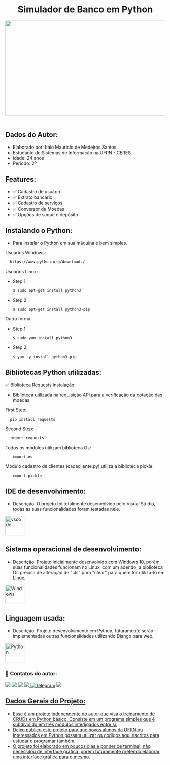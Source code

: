 
<h1 align="center">Simulador de Banco em Python </h1>

<p align="center">
<img src="https://media1.giphy.com/media/coxQHKASG60HrHtvkt/giphy.gif?cid=790b76114f808b9131dd7a0d9df3864154fa6d2feccf8f5a&rid=giphy.gif&ct=g" width="700" height="300"/>&nbsp;
</p>


## Dados do Autor:
* Elaborado por: Italo Mauricio de Medeiros Santos
*  Estudante de Sistemas de Informação na UFRN - CERES
*  idade: 24 anos
* Período: 2º


## Features:

- ✅ Cadastro de usuário
- ✅ Extrato bancário
- ✅ Cadastro de serviços
- ✅ Conversor de Moedas
- ✅ Opções de saque e depósito


## Instalando o Python:

* Para instalar o Python em sua máquina é bem simples.

Usuários Windows:

      https://www.python.org/downloads/
      
Usuários Linux:
      
* Step 1:
      
      $ sudo apt-get install python3
    
* Step 2:

      $ sudo apt-get install python3-pip
    
 Outra forma:
 
* Step 1:
 
      $ sudo yum install python3
     
* Step 2:

      $ yum -y install python3-pip
      

## Bibliotecas Python utilizadas:

✅ Biblioteca Requests instalação:

* Biblioteca utilizada na requisição API para a verificação da cotação das moedas.

First Step:

      pip install requests
      
Second Step:

      import requests
    


Todos os módulos utilizam biblioteca Os:

       import os
       
  
Módulo cadastro de clientes (cadacliente.py) utiliza a biblioteca pickle:
       
       import pickle
    
## IDE de desenvolvimento:

* Descrição: O projeto foi totalmente desenvolvido pelo Visual Studio, todas as suas funcionalidades foram testadas nele.

<img src="https://cdn.jsdelivr.net/gh/devicons/devicon/icons/vscode/vscode-original-wordmark.svg" title="vscode" alt="vscode" width="60" height="60"/>&nbsp;

## Sistema operacional de desenvolvimento:

* Descrição: Projeto inicialmente desenvolvido com Windows 10, porém suas funcionalidades funcionam no Linux, com um adendo, a biblioteca Os precisa de alteração de "cls" para "clear" para quem for utiliza-lo em Linux.

<img src="https://cdn.jsdelivr.net/gh/devicons/devicon/icons/windows8/windows8-original.svg" title="Windows" alt="Windows" width="60" height="60"/>&nbsp;
    
## Linguagem usada:

* Descrição: Projeto desenvolvimento em Python, futuramente serão implementadas outras funcionalidades utilizando Django para web.

<div>
  <img src="https://cdn.jsdelivr.net/gh/devicons/devicon/icons/python/python-original.svg" title="Python" alt="Python" width="60" height="60"/>&nbsp;

### :calling: Contatos do autor:
<div>

[<img src = "https://img.shields.io/badge/instagram-%23E4405F.svg?&style=for-the-badge&logo=instagram&logoColor=white">](https://www.instagram.com/italomauricio1/) <a href = "mailto:italomauricio98@gmail.com"><img src="https://img.shields.io/badge/Gmail-D14836?style=for-the-badge&logo=gmail&logoColor=white" target="_blank"></a> [<img src="https://img.shields.io/badge/twitter-%231DA1F2.svg?&style=for-the-badge&logo=twitter&logoColor=white" />](https://twitter.com/USERNAME)  [<img src="https://img.shields.io/badge/linkedin-%230077B5.svg?&style=for-the-badge&logo=linkedin&logoColor=white" />](https://www.linkedin.com/in/italo-mauricio-26b76b15a/)<a id="telegram" href="https://t.me/italomauricio1" target="_blank">  ![Telegram](https://img.shields.io/static/v1?style=for-the-badge&message=Telegram&color=26A5E4&logo=Telegram&logoColor=FFFFFF&label=)</a>  <a id="codersrank" href="https://profile.codersrank.io/user/italo-mauricio" target="_blank">
  <img src= "https://img.shields.io/static/v1?style=for-the-badge&message=CodersRank&color=67A4AC&logo=CodersRank&logoColor=FFFFFF&label=">

## Dados Gerais do Projeto:

* Esse é um projeto independente do autor que visa o treinamento de CRUDs em Python básico. Consiste em um programa simples que é subdividido em três módulos interligados entre si.
* Deixo público este projeto para que novos alunos da UFRN ou interessados em Python possam utilizar os códigos aqui escritos para estudar e programar também.
* O projeto foi elaborado em poucos dias e por ser de terminal, não necessitou de interface gráfica, porém futuramente pretendo elaborar uma interface gráfica para o mesmo.
